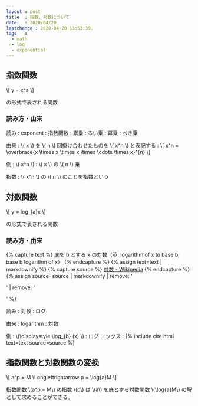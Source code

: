 ```yaml
---
layout : post
title  : 指数、対数について
date   : 2020/04/20
lastchange : 2020-04-20 13:53:39.
tags   :
  - math
  - log
  - exponential
---
```


## 指数関数

\\[
y = x^a
\\]

の形式で表される関数

### 読み方・由来

読み
: exponent
    : 指数関数
: 累乗
    : るい乗
: 冪乗
    : べき乗

由来
: \\( x \\) を \\( n \\) 回掛け合わせたものを \\( x^n \\) と表記する
: \\[
x^n = \overbrace{x \times x \times x \times \cdots \times x}^{n}
\\]


例
: \\( x^n \\)
    : \\( x \\) の \\( n \\) 乗


指数
: \\( x^n \\) の \\( n \\) のことを指数という

## 対数関数

\\[
y = log_{a}x
\\]

の形式で表される関数

### 読み方・由来

{% capture text %}
底を b とする x の対数（英: logarithm of x to base b; base b logarithm of x）
{% endcapture %}
{% assign text=text | markdownify %}
{% capture source %}
[対数 - Wikipedia](https://ja.wikipedia.org/wiki/%E5%AF%BE%E6%95%B0)
{% endcapture %}
{% assign source=source | markdownify | remove: '<p>' | remove: '</p>' %}


読み
: 対数
: ログ

由来
: logarithm
    : 対数

例
: \\(\displaystyle \log_{b} (x) \\)
    : ログ エックス
    : {% include cite.html text=text source=source %}




## 指数関数と対数関数の変換

\\[
a^p = M \Longleftrightarrow p = \log{a}M
\\]

指数関数 \\(a^p = M\\) の指数 \\(p\\) は \\(a\\) を底とする対数関数 \\(\log{a}M\\) の解として求めることができる。


